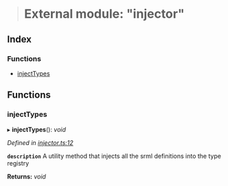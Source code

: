 > # External module: "injector"

## Index

### Functions

* [injectTypes](_injector_.md#injecttypes)

## Functions

###  injectTypes

▸ **injectTypes**(): *void*

*Defined in [injector.ts:12](https://github.com/polkadot-js/api/blob/67d6c50/packages/types/src/injector.ts#L12)*

**`description`** A utility method that injects all the srml definitions into the type registry

**Returns:** *void*